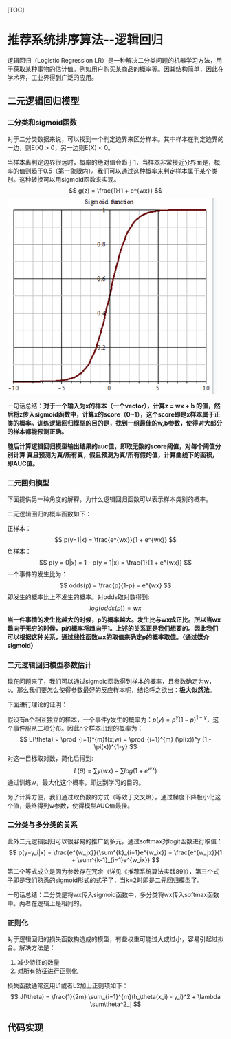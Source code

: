 [TOC]



# 推荐系统排序算法--逻辑回归

逻辑回归（Logistic Regression LR）是一种解决二分类问题的机器学习方法，用于获取某种事物的估计值。例如用户购买某商品的概率等。因其结构简单，因此在学术界，工业界得到广泛的应用。



## 二元逻辑回归模型

### 二分类和sigmoid函数

对于二分类数据来说，可以找到一个判定边界来区分样本。其中样本在判定边界的一边，则E(X) > 0，另一边则E(X) < 0。

当样本离判定边界很远时，概率的绝对值会趋于1，当样本非常接近分界面是，概率的值则趋于0.5（第一象限内）。我们可以通过这种概率来判定样本属于某个类别。这种转换可以用sigmoid函数来实现。
$$
g(z) = \frac{1}{1 + e^{wx}}
$$
<img src = "./images/logist_1.png">

一句话总结：**对于一个输入为x的样本（一个vector），计算z = wx + b 的值，然后将z传入sigmoid函数中，计算x的score（0~1），这个score即是x样本属于正类的概率。训练逻辑回归模型的目的是，找到一组最佳的w,b参数，使得对大部分的样本都能预测正确。**

**随后计算逻辑回归模型输出结果的auc值，即取无数的score阈值，对每个阈值分别计算 真且预测为真/所有真，假且预测为真/所有假的值，计算曲线下的面积，即AUC值。**



### 二元回归模型

下面提供另一种角度的解释，为什么逻辑回归函数可以表示样本类别的概率。

二元逻辑回归的概率函数如下：

正样本：
$$
p(y=1|x) = \frac{e^{wx}}{1 + e^{wx}}
$$
负样本：
$$
p(y = 0|x) = 1 - p(y = 1|x) = \frac{1}{1 + e^{wx}}
$$
一个事件的发生比为：
$$
odds(p) = \frac{p}{1-p} = e^{wx}
$$
即发生的概率比上不发生的概率。对odds取对数得到:
$$
log(odds(p)) = wx 
$$
**当一件事情的发生比越大的时候，p的概率越大。发生比与wx成正比。所以当wx趋向于无穷的时候，p的概率将趋向于1。上述的关系正是我们想要的。因此我们可以根据这种关系，通过线性函数wx的取值来确定p的概率取值。（通过媒介sigmoid）**



### 二元逻辑回归模型参数估计

现在问题来了，我们可以通过sigmoid函数得到样本的概率，且参数确定为w，b。那么我们要怎么使得参数最好的反应样本呢，结论呼之欲出：**极大似然法**。

下面进行理论的证明：

假设有n个相互独立的样本，一个事件y发生的概率为：$p(y) = p^y(1-p)^{1-y}$，这个事件服从二项分布。因此n个样本出现的概率为：
$$
L(\theta) = \prod_{i=1}^{m}f(x;w) = \prod_{i=1}^{m} (\pi(x))^y (1 - \pi(x))^{1-y}
$$
对这一目标取对数，简化后得到:
$$
L(\theta) = \sum y(wx) - \sum log(1 + e^{wx})
$$
通过训练w，最大化这个概率，即达到学习的目的。

为了计算方便，我们通过取负数的方式（等效于交叉熵），通过梯度下降极小化这个值，最终得到w参数，使得模型AUC值最佳。



### 二分类与多分类的关系

此外二元逻辑回归可以很容易的推广到多元，通过softmax对logit函数进行取值：
$$
p(y=y_i|x) = \frac{e^{w_jx}}{\sum^{k}_{i=1}e^{w_ix}} = \frac{e^{w_jx}}{1 + \sum^{k-1}_{i=1}e^{w_ix}}
$$
第二个等式成立是因为参数存在冗余（详见《推荐系统算法实践89》），第三个式子即是我们熟悉的sigmoid形式的式子了，当k=2时即是二元回归模型了。

一句话总结：二分类是将wx传入sigmoid函数中，多分类将wx传入softmax函数中。两者在逻辑上是相同的。

### 正则化

对于逻辑回归的损失函数构造成的模型，有些权重可能过大或过小，容易引起过拟合。解决方法是：

1. 减少特征的数量
2. 对所有特征进行正则化

损失函数通常选用L1或者L2加上正则项如下：
$$
J(\theta) = \frac{1}{2m} \sum_{i=1}^{m}(h_\theta(x_i) - y_i)^2 + \lambda \sum\theta^2_j
$$

## 代码实现

